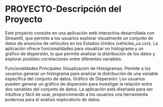 # PROYECTO-Descripción del Proyecto
Este proyecto consiste en una aplicación web interactiva desarrollada con Streamlit, que permite a los usuarios explorar visualmente un conjunto de datos de anuncios de vehículos en los Estados Unidos (vehicles_us.csv). La aplicación ofrece funcionalidades para visualizar un histograma y un gráfico de dispersión, lo que permite analizar la distribución de los datos y explorar posibles correlaciones entre diferentes variables.

Funcionalidades Principales
Visualización de Histogramas: Permite a los usuarios generar un histograma para analizar la distribución de una variable específica del conjunto de datos.
Gráfico de Dispersión: Los usuarios pueden generar un gráfico de dispersión para investigar la relación entre dos variables del conjunto de datos.
La aplicación está diseñada para ser intuitiva y fácil de usar, proporcionando a los usuarios una herramienta poderosa para el análisis exploratorio de datos.